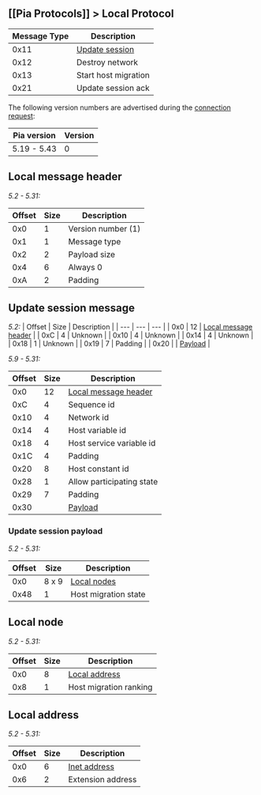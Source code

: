 [[Pia Protocols]] > Local Protocol
---

| Message Type | Description |
| --- | --- |
| 0x11 | [Update session](#update-session-message) |
| 0x12 | Destroy network |
| 0x13 | Start host migration |
| 0x21 | Update session ack |

The following version numbers are advertised during the [connection request](Station-Protocol):

| Pia version | Version |
| --- | --- |
| 5.19 - 5.43 | 0 |

## Local message header
*5.2 - 5.31:*

| Offset | Size | Description |
| --- | --- | --- |
| 0x0 | 1 | Version number (1) |
| 0x1 | 1 | Message type |
| 0x2 | 2 | Payload size |
| 0x4 | 6 | Always 0 |
| 0xA | 2 | Padding |

## Update session message
*5.2:*
| Offset | Size | Description |
| --- | --- | --- |
| 0x0 | 12 | [Local message header](#local-message-header) |
| 0xC | 4 | Unknown |
| 0x10 | 4 | Unknown |
| 0x14 | 4 | Unknown |
| 0x18 | 1 | Unknown |
| 0x19 | 7 | Padding |
| 0x20 | | [Payload](#update-session-payload) |

*5.9 - 5.31:*

| Offset | Size | Description |
| --- | --- | --- |
| 0x0 | 12 | [Local message header](#local-message-header) |
| 0xC | 4 | Sequence id |
| 0x10 | 4 | Network id |
| 0x14 | 4 | Host variable id |
| 0x18 | 4 | Host service variable id |
| 0x1C | 4 | Padding |
| 0x20 | 8 | Host constant id |
| 0x28 | 1 | Allow participating state |
| 0x29 | 7 | Padding |
| 0x30 | | [Payload](#update-session-payload) |

### Update session payload
*5.2 - 5.31:*

| Offset | Size | Description |
| --- | --- | --- |
| 0x0 | 8 x 9 | [Local nodes](#local-node) |
| 0x48 | 1 | Host migration state |

## Local node
*5.2 - 5.31:*

| Offset | Size | Description |
| --- | --- | --- |
| 0x0 | 8 | [Local address](#local-address) |
| 0x8 | 1 | Host migration ranking |

## Local address
*5.2 - 5.31:*

| Offset | Size | Description |
| --- | --- | --- |
| 0x0 | 6 | [Inet address](Pia-Types#inetaddress) |
| 0x6 | 2 | Extension address |
